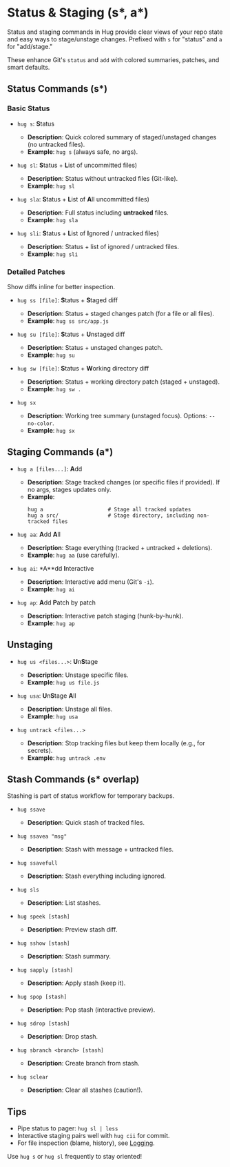 # Status & Staging (s*, a*)

Status and staging commands in Hug provide clear views of your repo state and easy ways to stage/unstage changes. Prefixed with `s` for "status" and `a` for "add/stage."

These enhance Git's `status` and `add` with colored summaries, patches, and smart defaults.

## Status Commands (s*)

### Basic Status
- `hug s`: **S**tatus 
  - **Description**: Quick colored summary of staged/unstaged changes (no untracked files).
  - **Example**: `hug s` (always safe, no args).

- `hug sl`: **S**tatus + **L**ist of uncommitted files)
  - **Description**: Status without untracked files (Git-like).
  - **Example**: `hug sl`

- `hug sla`: **S**tatus + **L**ist of **A**ll uncommitted files)
  - **Description**: Full status including **untracked** files.
  - **Example**: `hug sla`

- `hug sli`: **S**tatus + **L**ist of **I**gnored / untracked files)
  - **Description**: Status + list of ignored / untracked files.
  - **Example**: `hug sli`

### Detailed Patches
Show diffs inline for better inspection.

- `hug ss [file]`: **S**tatus + **S**taged diff
  - **Description**: Status + staged changes patch (for a file or all files).
  - **Example**: `hug ss src/app.js`

- `hug su [file]`: **S**tatus + **U**nstaged diff
  - **Description**: Status + unstaged changes patch.
  - **Example**: `hug su`

- `hug sw [file]`: **S**tatus + **W**orking directory diff
  - **Description**: Status + working directory patch (staged + unstaged).
  - **Example**: `hug sw .`

- `hug sx`
  - **Description**: Working tree summary (unstaged focus). Options: `--no-color`.
  - **Example**: `hug sx`

## Staging Commands (a*)

- `hug a [files...]`: **A**dd
  - **Description**: Stage tracked changes (or specific files if provided). If no args, stages updates only.
  - **Example**:
    ```
    hug a                     # Stage all tracked updates
    hug a src/                # Stage directory, including non-tracked files
    ```

- `hug aa`: **A**dd **A**ll
  - **Description**: Stage everything (tracked + untracked + deletions).
  - **Example**: `hug aa` (use carefully).

- `hug ai`: *A**dd **I**nteractive
  - **Description**: Interactive add menu (Git's `-i`).
  - **Example**: `hug ai`

- `hug ap`: **A**dd **P**atch by patch
  - **Description**: Interactive patch staging (hunk-by-hunk).
  - **Example**: `hug ap`

## Unstaging
- `hug us <files...>`: **U**n**S**tage
  - **Description**: Unstage specific files.
  - **Example**: `hug us file.js`

- `hug usa`: **U**n**S**tage **A**ll
  - **Description**: Unstage all files.
  - **Example**: `hug usa`

- `hug untrack <files...>`
  - **Description**: Stop tracking files but keep them locally (e.g., for secrets).
  - **Example**: `hug untrack .env`

## Stash Commands (s* overlap)
Stashing is part of status workflow for temporary backups.

- `hug ssave`
  - **Description**: Quick stash of tracked files.

- `hug ssavea "msg"`
  - **Description**: Stash with message + untracked files.

- `hug ssavefull`
  - **Description**: Stash everything including ignored.

- `hug sls`
  - **Description**: List stashes.

- `hug speek [stash]`
  - **Description**: Preview stash diff.

- `hug sshow [stash]`
  - **Description**: Stash summary.

- `hug sapply [stash]`
  - **Description**: Apply stash (keep it).

- `hug spop [stash]`
  - **Description**: Pop stash (interactive preview).

- `hug sdrop [stash]`
  - **Description**: Drop stash.

- `hug sbranch <branch> [stash]`
  - **Description**: Create branch from stash.

- `hug sclear`
  - **Description**: Clear all stashes (caution!).

## Tips
- Pipe status to pager: `hug sl | less`
- Interactive staging pairs well with `hug cii` for commit.
- For file inspection (blame, history), see [Logging](/commands/logging#file-inspection).

Use `hug s` or `hug sl` frequently to stay oriented!

